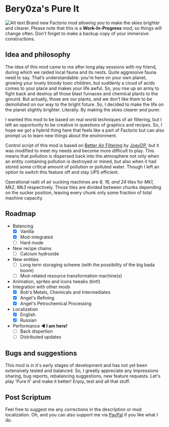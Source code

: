 # Bery0za's Pure It
![Alt text](https://mods-data.factorio.com/assets/ea2ea69ca4bd10c500db4e6042563fabcd9ee8a3.png)
Brand new Factorio mod allowing you to make the skies brighter and clearer. Please note that this is a **Work-In-Progress** mod, so things will change often. Don't forget to make a backup copy of your immersive constructions.

## Idea and philosophy
The idea of this mod came to me after long play sessions with my friend, during which we raided local fauna and its nests. Quite aggressive fauna need to say. That’s understandable: you’re here on your own planet, growing your lovely bloody toxic children, but suddenly a cloud of acids comes to your place and makes your life awful. So, you rise up an army to fight back and destroy all those blast furnaces and chemical plants to the ground. But actually, those are our plants, and we don’t like them to be demolished on our way to the bright future. So, I decided to make the life on the planet slightly brighter. Literally. By making the skies clearer and purer.

I wanted this mod to be based on real world techniques of air filtering, but I left an opportunity to be creative in questions of graphics and recipes. So, I hope we got a hybrid thing here that feels like a part of Factorio but can also prompt us to learn new things about the environment.

Control script of this mod is based on [Better Air Filtering](https://mods.factorio.com/mod/better-air-filtering) by [JoeyDP](https://mods.factorio.com/user/joeydp), but it was modified to meet my needs and become more difficult to play. This means that pollution is dispersed back into the atmosphere not only when an entity containing pollution is destroyed or mined, but also when it had stored some critical amount of pollution or polluted water. Though I left an option to switch this feature off and stay UPS efficient.

Operational radii of air sucking machines are *8, 16, and 24* tiles for *Mk1, Mk2, Mk3* respectively. Those tiles are divided between chunks depending on the sucker position, leaving every chunk only some fraction of total machine capacity.

## Roadmap
- Balancing
  - [x] Vanilla
  - [x] Mod-integrated
  - [ ] Hard mode
- New recipe chains
  - [ ] Calcium hydroxide
- New entities
  - [ ] Long term storaging scheme (with the possibility of the big bada boom)
  - [ ] Mod-related resource transformation machine(s)
- Animation, sprites and icons tweaks (tint!)
- Integration with other mods
  - [x] Bob's Metals, Chemicals and Intermediates
  - [x] Angel's Refining
  - [x] Angel's Petrochemical Processing   
- Localization
  - [x] English
  - [x] Russian
- Performance **◄ I am here!**
  - [ ] Back dispertion
  - [ ] Distributed updates
  
## Bugs and suggestions
This mod is in it's early stages of development and has not yet been extensively tested and balanced. So, I greatly appreciate any impressions sharing, bug reports, rebalancing suggestions, new feature requests. Let's play 'Pure It' and make it better! Enjoy, test and all that stuff.

## Post Scriptum
Feel free to suggest me any corrections in the description or mod localization. Oh, and you can also support me via [PayPal](https://paypal.me/bery0za) if you like what I do.
